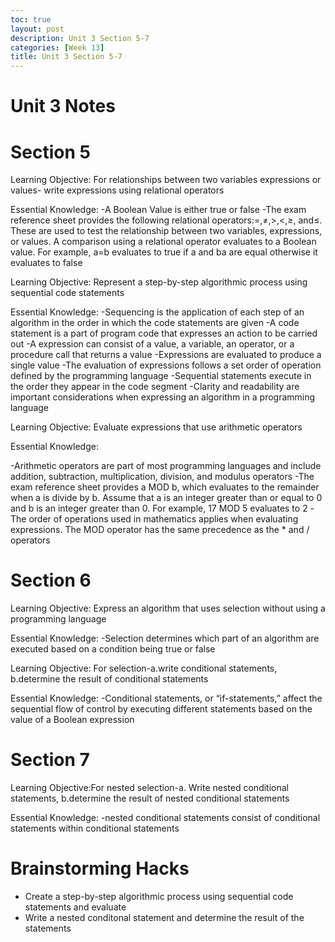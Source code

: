 ```yaml
---
toc: true
layout: post
description: Unit 3 Section 5-7
categories: [Week 13]
title: Unit 3 Section 5-7
---
```

# Unit 3 Notes

# Section 5

Learning Objective: For relationships between two variables expressions or values- write expressions using relational operators

Essential Knowledge:
-A Boolean Value is either true or false
-The exam reference sheet provides the following relational operators:=,≠,>,<,≥, and≤. These are used to test the relationship between two variables, expressions, or values. A comparison using a relational operator evaluates to a Boolean value. For example, a=b evaluates to true if a and ba are equal otherwise it evaluates to false

Learning Objective: Represent a step-by-step algorithmic process using sequential code statements

Essential Knowledge:
-Sequencing is the application of each step of an algorithm in the order in which the code statements are given
-A code statement is a part of program code that expresses an action to be carried out
-A expression can consist of a value, a variable, an operator, or a procedure call that returns a value
-Expressions are evaluated to produce a single value
-The evaluation of expressions follows a set order of operation defined by the programming language
-Sequential statements execute in the order they appear in the code segment
-Clarity and readability are important considerations when expressing an algorithm in a programming language

Learning Objective: Evaluate expressions that use arithmetic operators

Essential Knowledge:

-Arithmetic operators are part of most programming languages and include addition, subtraction, multiplication, division, and modulus operators
-The exam reference sheet provides a MOD b, which evaluates to the remainder when a is divide by b. Assume that a is an integer greater than or equal to 0 and b is an integer greater than 0. For example, 17 MOD 5 evaluates to 2
-The order of operations used in mathematics applies when evaluating expressions. The MOD operator has the same precedence as the * and / operators

# Section 6

Learning Objective: Express an algorithm that uses selection without using a programming language

Essential Knowledge:
-Selection determines which part of an algorithm are executed based on a condition being true or false

Learning Objective: For selection-a.write conditional statements, b.determine the result of conditional statements

Essential Knowledge:
-Conditional statements, or “if-statements,” affect the sequential flow of control by executing different statements based on the value of a Boolean expression

# Section 7

Learning Objective:For nested selection-a. Write nested conditional statements, b.determine the result of nested conditional statements

Essential Knowledge:
-nested conditional statements consist of conditional statements within conditional statements

# Brainstorming Hacks

- Create a step-by-step algorithmic process using sequential code statements and evaluate
- Write a nested conditonal statement and determine the result of the statements

